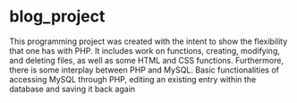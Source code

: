 # blog_project
This programming project was created with the intent to show the flexibility that one has with PHP. It includes work on functions, creating, modifying, and deleting files, as well as some HTML and CSS functions.  Furthermore, there is some interplay between PHP and MySQL. Basic functionalities of accessing MySQL through PHP, editing an existing entry within the database and saving it back again
